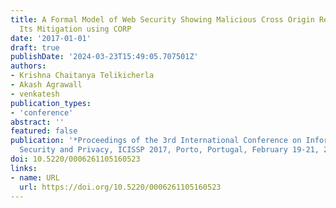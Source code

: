 ```yaml
---
title: A Formal Model of Web Security Showing Malicious Cross Origin Requests and
  Its Mitigation using CORP
date: '2017-01-01'
draft: true
publishDate: '2024-03-23T15:49:05.707501Z'
authors:
- Krishna Chaitanya Telikicherla
- Akash Agrawall
- venkatesh
publication_types:
- 'conference'
abstract: ''
featured: false
publication: '*Proceedings of the 3rd International Conference on Information Systems
  Security and Privacy, ICISSP 2017, Porto, Portugal, February 19-21, 2017*'
doi: 10.5220/0006261105160523
links:
- name: URL
  url: https://doi.org/10.5220/0006261105160523
---
```


